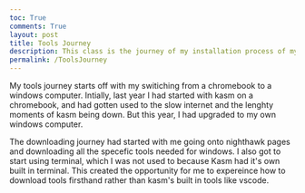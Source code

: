 ```yaml
---
toc: True
comments: True
layout: post
title: Tools Journey
description: This class is the journey of my installation process of my Tools. 
permalink: /ToolsJourney
---
```


My tools journey starts off with my switiching from a chromebook to a windows computer. Intially, last year I had started with kasm on a chromebook, and had gotten used to the slow internet and the lenghty moments of kasm being down. But this year, I had upgraded to my own windows computer. 

The downloading journey had started with me going onto nighthawk pages and downloading all the specefic tools needed for windows. I also got to start using terminal, which I was not used to because Kasm had it's own built in terminal. This created the opportunity for me to expereince how to download tools firsthand rather than kasm's built in tools like vscode. 


